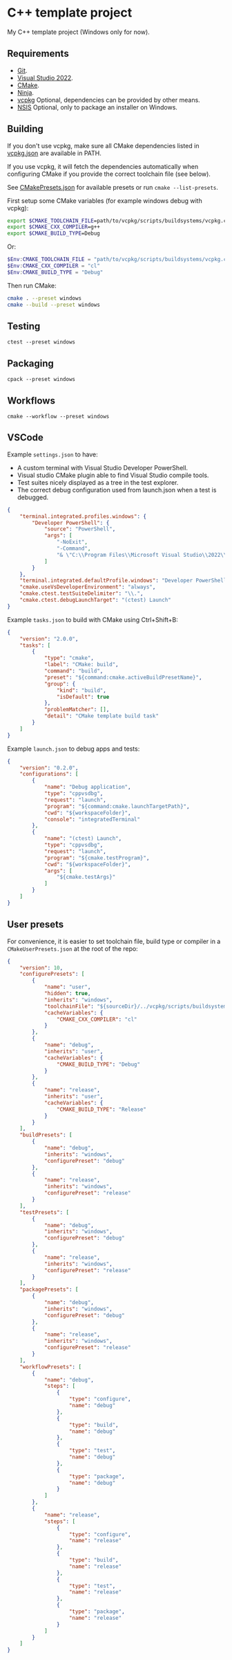 # C++ template project

My C++ template project (Windows only for now).

## Requirements

- [Git](https://git-scm.com/downloads).
- [Visual Studio 2022](https://visualstudio.microsoft.com/downloads/#remote-tools-for-visual-studio-2022).
- [CMake](https://cmake.org/download).
- [Ninja](https://ninja-build.org).
- [vcpkg](https://learn.microsoft.com/en-us/vcpkg/get_started/get-started) Optional, dependencies can be provided by other means.
- [NSIS](https://nsis.sourceforge.io/Download) Optional, only to package an installer on Windows.

## Building

If you don't use vcpkg, make sure all CMake dependencies listed in [vcpkg.json](vcpkg.json) are available in PATH.

If you use vcpkg, it will fetch the dependencies automatically when configuring CMake if you provide the correct toolchain file (see below).

See [CMakePresets.json](CMakePresets.json) for available presets or run `cmake --list-presets`.

First setup some CMake variables (for example windows debug with vcpkg):

```bash
export $CMAKE_TOOLCHAIN_FILE=path/to/vcpkg/scripts/buildsystems/vcpkg.cmake
export $CMAKE_CXX_COMPILER=g++
export $CMAKE_BUILD_TYPE=Debug
```

Or:

```powershell
$Env:CMAKE_TOOLCHAIN_FILE = "path/to/vcpkg/scripts/buildsystems/vcpkg.cmake"
$Env:CMAKE_CXX_COMPILER = "cl"
$Env:CMAKE_BUILD_TYPE = "Debug"
```

Then run CMake:

```bash
cmake . --preset windows
cmake --build --preset windows
```

## Testing

```shell
ctest --preset windows
```

## Packaging

```shell
cpack --preset windows
```

## Workflows

```shell
cmake --workflow --preset windows
```

## VSCode

Example ``settings.json`` to have:

- A custom terminal with Visual Studio Developer PowerShell.
- Visual studio CMake plugin able to find Visual Studio compile tools.
- Test suites nicely displayed as a tree in the test explorer.
- The correct debug configuration used from launch.json when a test is debugged.

```json
{
    "terminal.integrated.profiles.windows": {
        "Developer PowerShell": {
            "source": "PowerShell",
            "args": [
                "-NoExit",
                "-Command",
                "& \"C:\\Program Files\\Microsoft Visual Studio\\2022\\Community\\Common7\\Tools\\Launch-VsDevShell.ps1\" -Arch amd64"
            ]
        }
    },
    "terminal.integrated.defaultProfile.windows": "Developer PowerShell",
    "cmake.useVsDeveloperEnvironment": "always",
    "cmake.ctest.testSuiteDelimiter": "\\.",
    "cmake.ctest.debugLaunchTarget": "(ctest) Launch"
}
```

Example ``tasks.json`` to build with CMake using Ctrl+Shift+B:

```json
{
    "version": "2.0.0",
    "tasks": [
        {
            "type": "cmake",
            "label": "CMake: build",
            "command": "build",
            "preset": "${command:cmake.activeBuildPresetName}",
            "group": {
                "kind": "build",
                "isDefault": true
            },
            "problemMatcher": [],
            "detail": "CMake template build task"
        }
    ]
}
```

Example ``launch.json`` to debug apps and tests:

```json
{
    "version": "0.2.0",
    "configurations": [
        {
            "name": "Debug application",
            "type": "cppvsdbg",
            "request": "launch",
            "program": "${command:cmake.launchTargetPath}",
            "cwd": "${workspaceFolder}",
            "console": "integratedTerminal"
        },
        {
            "name": "(ctest) Launch",
            "type": "cppvsdbg",
            "request": "launch",
            "program": "${cmake.testProgram}",
            "cwd": "${workspaceFolder}",
            "args": [
                "${cmake.testArgs}"
            ]
        }
    ]
}
```

## User presets

For convenience, it is easier to set toolchain file, build type or compiler in a ``CMakeUserPresets.json`` at the root of the repo:

```json
{
    "version": 10,
    "configurePresets": [
        {
            "name": "user",
            "hidden": true,
            "inherits": "windows",
            "toolchainFile": "${sourceDir}/../vcpkg/scripts/buildsystems/vcpkg.cmake",
            "cacheVariables": {
                "CMAKE_CXX_COMPILER": "cl"
            }
        },
        {
            "name": "debug",
            "inherits": "user",
            "cacheVariables": {
                "CMAKE_BUILD_TYPE": "Debug"
            }
        },
        {
            "name": "release",
            "inherits": "user",
            "cacheVariables": {
                "CMAKE_BUILD_TYPE": "Release"
            }
        }
    ],
    "buildPresets": [
        {
            "name": "debug",
            "inherits": "windows",
            "configurePreset": "debug"
        },
        {
            "name": "release",
            "inherits": "windows",
            "configurePreset": "release"
        }
    ],
    "testPresets": [
        {
            "name": "debug",
            "inherits": "windows",
            "configurePreset": "debug"
        },
        {
            "name": "release",
            "inherits": "windows",
            "configurePreset": "release"
        }
    ],
    "packagePresets": [
        {
            "name": "debug",
            "inherits": "windows",
            "configurePreset": "debug"
        },
        {
            "name": "release",
            "inherits": "windows",
            "configurePreset": "release"
        }
    ],
    "workflowPresets": [
        {
            "name": "debug",
            "steps": [
                {
                    "type": "configure",
                    "name": "debug"
                },
                {
                    "type": "build",
                    "name": "debug"
                },
                {
                    "type": "test",
                    "name": "debug"
                },
                {
                    "type": "package",
                    "name": "debug"
                }
            ]
        },
        {
            "name": "release",
            "steps": [
                {
                    "type": "configure",
                    "name": "release"
                },
                {
                    "type": "build",
                    "name": "release"
                },
                {
                    "type": "test",
                    "name": "release"
                },
                {
                    "type": "package",
                    "name": "release"
                }
            ]
        }
    ]
}
```
